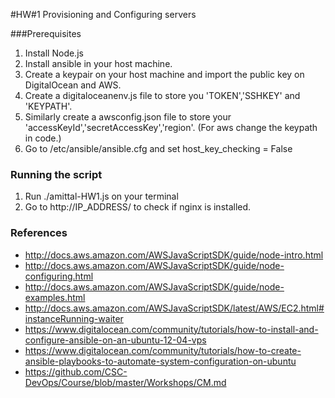 #HW#1 Provisioning and Configuring servers

###Prerequisites 

1. Install Node.js
2. Install ansible in your host machine.
3. Create a keypair on your host machine and import the public key on DigitalOcean and AWS.
4. Create a digitaloceanenv.js file to store you 'TOKEN','SSHKEY' and 'KEYPATH'.
5. Similarly create a awsconfig.json file to store your 'accessKeyId','secretAccessKey','region'. (For aws change the     keypath in code.)
6. Go to /etc/ansible/ansible.cfg and set host_key_checking = False

### Running the script

1. Run ./amittal-HW1.js on your terminal
2. Go to http://IP_ADDRESS/ to check if nginx is installed.

### References

* http://docs.aws.amazon.com/AWSJavaScriptSDK/guide/node-intro.html
* http://docs.aws.amazon.com/AWSJavaScriptSDK/guide/node-configuring.html
* http://docs.aws.amazon.com/AWSJavaScriptSDK/guide/node-examples.html
* http://docs.aws.amazon.com/AWSJavaScriptSDK/latest/AWS/EC2.html#instanceRunning-waiter
* https://www.digitalocean.com/community/tutorials/how-to-install-and-configure-ansible-on-an-ubuntu-12-04-vps
* https://www.digitalocean.com/community/tutorials/how-to-create-ansible-playbooks-to-automate-system-configuration-on-ubuntu
* https://github.com/CSC-DevOps/Course/blob/master/Workshops/CM.md

